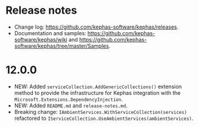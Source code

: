 ﻿# Release notes

* Change log: https://github.com/kephas-software/kephas/releases.
* Documentation and samples: https://github.com/kephas-software/kephas/wiki and https://github.com/kephas-software/kephas/tree/master/Samples.

# 12.0.0

* NEW: Added ```serviceCollection.AddGenericCollections()``` extension method to provide the infrastructure for Kephas integration with the ```Microsoft.Extensions.DependencyInjection```.
* NEW: Added ```README.md``` and ```release-notes.md```.
* Breaking change: `IAmbientServices.WithServiceCollection(services)` refactored to `IServiceCollection.UseAmbientServices(ambientServices)`.
